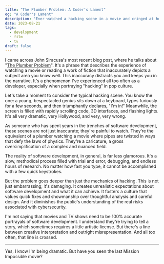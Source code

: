 ```yaml
---
title: "The Plumber Problem: A Coder's Lament"
og: "A Coder's Lament"
description: "Ever watched a hacking scene in a movie and cringed at how unrealistic it was? As someone who has spent years in the trenches of software development, these scenes are not just inaccurate; they're painful to watch. They're a caricature, a gross oversimplification of a complex and nuanced field."
date: 2023-08-21
tags:
  - development
  - film
  - tv
draft: false
---
```


I came across John Siracusa's most recent blog post, where he talks about "[The Plumber Problem](https://hypercritical.co/2023/08/18/the-plumber-problem)". It's a phrase that describes the experience of watching a movie or reading a work of fiction that inaccurately depicts a subject area you know well. This inaccuracy distracts you and keeps you in the narrative. It's a phenomenon I've experienced all too often as a developer, especially when portraying "hacking" in pop culture.

Let's take a moment to consider the typical hacking scene. You know the one: a young, bespectacled genius sits down at a keyboard, types furiously for a few seconds, and then triumphantly declares, "I'm in!" Meanwhile, the screen is filled with rapidly scrolling code, 3D interfaces, and flashing lights. It's all very dramatic, very Hollywood, and very, very wrong.

As someone who has spent years in the trenches of software development, these scenes are not just inaccurate; they're painful to watch. They're the equivalent of a plumber watching a movie where pipes are twisted in ways that defy the laws of physics. They're a caricature, a gross oversimplification of a complex and nuanced field.

The reality of software development, in general, is far less glamorous. It's a slow, methodical process filled with trial and error, debugging, and endless hours of research. No matter how fast you type, it cannot be accomplished with a few quick keystrokes.

But the problem goes deeper than just the mechanics of hacking. This is not just embarrassing; it's damaging. It creates unrealistic expectations about software development and what it can achieve. It fosters a culture that values quick fixes and showmanship over thoughtful analysis and careful design. And it diminishes the public's understanding of the real risks associated with cybersecurity.

I'm not saying that movies and TV shows need to be 100% accurate portrayals of software development. I understand they're trying to tell a story, which sometimes requires a little artistic license. But there's a line between creative interpretation and outright misrepresentation. And all too often, that line is crossed.

---

Yes, I know I'm being dramatic. But have you seen the last Mission Impossible movie?